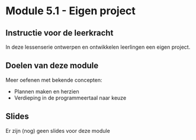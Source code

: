 # Module 5.1 - Eigen project

## Instructie voor de leerkracht

In deze lessenserie ontwerpen en ontwikkelen leerlingen een eigen project.&#x20;

## Doelen van deze module

Meer oefenen met bekende concepten:

* Plannen maken en herzien
* Verdieping in de programmeertaal naar keuze

## Slides

Er zijn (nog) geen slides voor deze module

